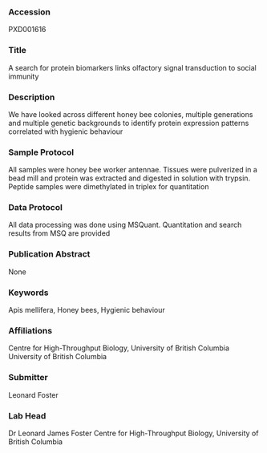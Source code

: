 ### Accession
PXD001616

### Title
A search for protein biomarkers links olfactory signal transduction to social immunity

### Description
We have looked across different honey bee colonies, multiple generations and multiple genetic backgrounds to identify protein expression patterns correlated with hygienic behaviour

### Sample Protocol
All samples were honey bee worker antennae. Tissues were pulverized in a bead mill and protein was extracted and digested in solution with trypsin. Peptide samples were dimethylated in triplex for quantitation

### Data Protocol
All data processing was done using MSQuant. Quantitation and search results from MSQ are provided

### Publication Abstract
None

### Keywords
Apis mellifera, Honey bees, Hygienic behaviour

### Affiliations
Centre for High-Throughput Biology, University of British Columbia
University of British Columbia

### Submitter
Leonard Foster

### Lab Head
Dr Leonard James Foster
Centre for High-Throughput Biology, University of British Columbia


